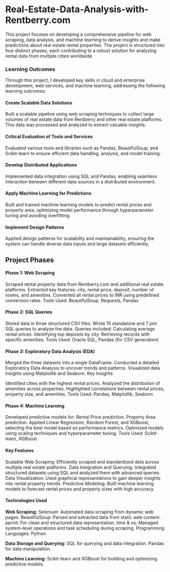 # Real-Estate-Data-Analysis-with-Rentberry.com
This project focuses on developing a comprehensive pipeline for web scraping, data analysis, and machine learning to derive insights and make predictions about real estate rental properties. The project is structured into four distinct phases, each contributing to a robust solution for analyzing rental data from multiple cities worldwide

### Learning Outcomes
Through this project, I developed key skills in cloud and enterprise development, web services, and machine learning, addressing the following learning outcomes:

#### Create Scalable Data Solutions
Built a scalable pipeline using web scraping techniques to collect large volumes of real estate data from Rentberry and other real estate platforms. This data was processed and analyzed to extract valuable insights.

#### Critical Evaluation of Tools and Services
Evaluated various tools and libraries such as Pandas, BeautifulSoup, and Scikit-learn to ensure efficient data handling, analysis, and model training.

#### Develop Distributed Applications
Implemented data integration using SQL and Pandas, enabling seamless interaction between different data sources in a distributed environment.

#### Apply Machine Learning for Predictions
Built and trained machine learning models to predict rental prices and property area, optimizing model performance through hyperparameter tuning and avoiding overfitting.

#### Implement Design Patterns
Applied design patterns for scalability and maintainability, ensuring the system can handle diverse data inputs and large datasets efficiently.

## Project Phases
####  Phase 1: Web Scraping
Scraped rental property data from Rentberry.com and additional real estate platforms.
Extracted key features: city, rental price, deposit, number of rooms, and amenities.
Converted all rental prices to INR using predefined conversion rates.
Tools Used: BeautifulSoup, Requests, Pandas

#### Phase 2: SQL Queries
Stored data in three structured CSV files.
Wrote 15 standalone and 7 join SQL queries to analyze the data. Queries included:
Calculating average rental prices.
Identifying top deposits by city.
Retrieving records with specific amenities.
Tools Used: Oracle SQL, Pandas (for CSV generation)

#### Phase 3: Exploratory Data Analysis (EDA)
Merged the three datasets into a single DataFrame.
Conducted a detailed Exploratory Data Analysis to uncover trends and patterns.
Visualized data insights using Matplotlib and Seaborn.
Key Insights:

Identified cities with the highest rental prices.
Analyzed the distribution of amenities across properties.
Highlighted correlations between rental prices, property size, and amenities.
Tools Used: Pandas, Matplotlib, Seaborn

#### Phase 4: Machine Learning
Developed predictive models for:
Rental Price prediction.
Property Area prediction.
Applied Linear Regression, Random Forest, and XGBoost, selecting the best model based on performance metrics.
Optimized models using scaling techniques and hyperparameter tuning.
Tools Used: Scikit-learn, XGBoost

#### Key Features
Scalable Web Scraping: Efficiently scraped and standardized data across multiple real estate platforms.
Data Integration and Querying: Integrated structured datasets using SQL and analyzed them with advanced queries.
Data Visualization: Used graphical representations to gain deeper insights into rental property trends.
Predictive Modeling: Built machine learning models to forecast rental prices and property sizes with high accuracy.

#### Technologies Used
**Web Scraping:**
Selenium: Automated data scraping from dynamic web pages.
BeautifulSoup: Parsed and extracted data from static web content.
pprint: For clean and structured data representation.
time & os: Managed system-level operations and task scheduling during scraping.
Programming Languages: Python

**Data Storage and Querying:**
SQL for querying and data integration.
Pandas for data manipulation.

**Machine Learning:**
Scikit-learn and XGBoost for building and optimizing predictive models.
